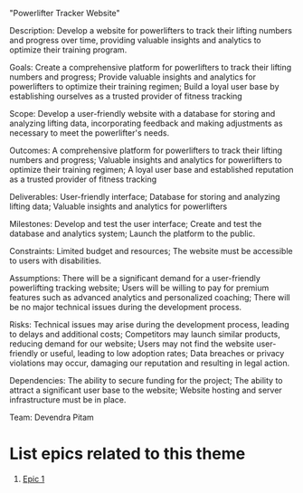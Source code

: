 "Powerlifter Tracker Website"

Description: Develop a website for powerlifters to track their lifting numbers and progress over time, providing valuable insights and analytics to optimize their training program.

Goals: Create a comprehensive platform for powerlifters to track their lifting numbers and progress; Provide valuable insights and analytics for powerlifters to optimize their training regimen; Build a loyal user base by establishing ourselves as a trusted provider of fitness tracking

Scope: Develop a user-friendly website with a database for storing and analyzing lifting data, incorporating feedback and making adjustments as necessary to meet the powerlifter's needs.

Outcomes: A comprehensive platform for powerlifters to track their lifting numbers and progress; Valuable insights and analytics for powerlifters to optimize their training regimen; A loyal user base and established reputation as a trusted provider of fitness tracking 

Deliverables: User-friendly interface; Database for storing and analyzing lifting data; Valuable insights and analytics for powerlifters

Milestones: Develop and test the user interface; Create and test the database and analytics system; Launch the platform to the public.

Constraints: Limited budget and resources; The website must be accessible to users with disabilities.

Assumptions: There will be a significant demand for a user-friendly powerlifting tracking website; Users will be willing to pay for premium features such as advanced analytics and personalized coaching; There will be no major technical issues during the development process.

Risks: Technical issues may arise during the development process, leading to delays and additional costs; Competitors may launch similar products, reducing demand for our website; Users may not find the website user-friendly or useful, leading to low adoption rates; Data breaches or privacy violations may occur, damaging our reputation and resulting in legal action.

Dependencies: The ability to secure funding for the project; The ability to attract a significant user base to the website; Website hosting and server infrastructure must be in place.

Team: Devendra Pitam

# List epics related to this theme
1. [Epic 1](documentation/templates/theme/initiatives/epics/epic_template.md)